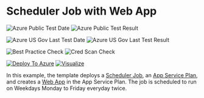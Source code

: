 # Scheduler Job with Web App

![Azure Public Test Date](https://azurequickstartsservice.blob.core.windows.net/badges/201-scheduler-webapp/PublicLastTestDate.svg)
![Azure Public Test Result](https://azurequickstartsservice.blob.core.windows.net/badges/201-scheduler-webapp/PublicDeployment.svg)

![Azure US Gov Last Test Date](https://azurequickstartsservice.blob.core.windows.net/badges/201-scheduler-webapp/FairfaxLastTestDate.svg)
![Azure US Gov Last Test Result](https://azurequickstartsservice.blob.core.windows.net/badges/201-scheduler-webapp/FairfaxDeployment.svg)

![Best Practice Check](https://azurequickstartsservice.blob.core.windows.net/badges/201-scheduler-webapp/BestPracticeResult.svg)
![Cred Scan Check](https://azurequickstartsservice.blob.core.windows.net/badges/201-scheduler-webapp/CredScanResult.svg)

[![Deploy To Azure](https://raw.githubusercontent.com/fathym-it/azure-quickstart-templates/master/1-CONTRIBUTION-GUIDE/images/deploytoazure.svg?sanitize=true)](https://portal.azure.com/#create/Microsoft.Template/uri/https%3A%2F%2Fraw.githubusercontent.com%2Ffathym-it%2Fazure-quickstart-templates%2Fmaster%2F201-scheduler-webapp%2Fazuredeploy.json)  [![Visualize](https://raw.githubusercontent.com/fathym-it/azure-quickstart-templates/master/1-CONTRIBUTION-GUIDE/images/visualizebutton.svg?sanitize=true)](http://armviz.io/#/?load=https%3A%2F%2Fraw.githubusercontent.com%2Ffathym-it%2Fazure-quickstart-templates%2Fmaster%2F201-scheduler-webapp%2Fazuredeploy.json)

In this example, the template deploys a [Scheduler Job](https://azure.microsoft.com/en-us/documentation/articles/scheduler-intro/), an [App Service Plan](https://azure.microsoft.com/en-us/documentation/articles/azure-web-sites-web-hosting-plans-in-depth-overview/), and creates a [Web App](https://azure.microsoft.com/en-us/documentation/articles/app-service-web-overview/) in the App Service Plan. The job is scheduled to run on Weekdays Monday to Friday everyday twice.


